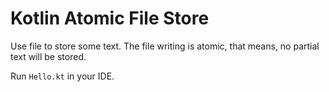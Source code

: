 Kotlin Atomic File Store
========================

Use file to store some text. The file writing is atomic, that means, no partial text will be stored.

Run `Hello.kt` in your IDE.
